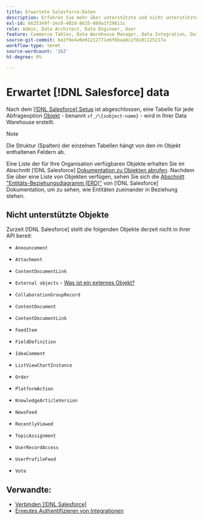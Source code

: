 ```yaml
---
title: Erwartete Salesforce-Daten
description: Erfahren Sie mehr über unterstützte und nicht unterstützte Objekte in Salesforce-Daten.
exl-id: 6625349f-2ec0-402d-8635-889a1f29811c
role: Admin, Data Architect, Data Engineer, User
feature: Commerce Tables, Data Warehouse Manager, Data Integration, Data Import/Export
source-git-commit: 6e2f9e4a9e91212771e6f6baa8c2f8101125217a
workflow-type: tm+mt
source-wordcount: '162'
ht-degree: 0%

---
```


# Erwartet [!DNL Salesforce] data

Nach dem [[!DNL Salesforce] Setup](../integrations/salesforce.md) ist abgeschlossen, eine Tabelle für jede Abfrageoption [Objekt](https://developer.salesforce.com/docs/atlas.en-us.object_reference.meta/object_reference/sforce_api_objects_concepts.htm) - benannt `sf_/\{sobject-name}` - wird in Ihrer Data Warehouse erstellt.

>[!NOTE]
>
>Die Struktur (Spalten) der einzelnen Tabellen hängt von den im Objekt enthaltenen Feldern ab.

Eine Liste der für Ihre Organisation verfügbaren Objekte erhalten Sie im Abschnitt [!DNL Salesforce] [Dokumentation zu Objekten abrufen](https://developer.salesforce.com/docs/atlas.en-us.api_rest.meta/api_rest/dome_describeGlobal.htm). Nachdem Sie über eine Liste von Objekten verfügen, sehen Sie sich die [Abschnitt &quot;Entitäts-Beziehungsdiagramm (ERD)&quot;](https://developer.salesforce.com/docs/atlas.en-us.object_reference.meta/object_reference/sforce_api_erd_knowledge.htm) von [!DNL Salesforce] Dokumentation, um zu sehen, wie Entitäten zueinander in Beziehung stehen.

## Nicht unterstützte Objekte

Zurzeit [!DNL Salesforce] stellt die folgenden Objekte derzeit nicht in ihrer API bereit:

* `Announcement`
* `Attachment`
* `ContentDocumentLink`
* `External objects` - [Was ist ein externes Objekt?](https://developer.salesforce.com/docs/atlas.en-us.object_reference.meta/object_reference/sforce_api_objects_external_objects.htm)
* `CollaborationGroupRecord`
* `ContentDocument`
* `ContentDocumentLink`
* `FeedItem`
* `FieldDefinition`
* `IdeaComment`
* `ListViewChartInstance`
* `Order`
* `PlatformAction`

* `KnowledgeArticleVersion`
* `NewsFeed`
* `RecentlyViewed`
* `TopicAssignment`
* `UserRecordAccess`
* `UserProfileFeed`
* `Vote`

## Verwandte:

* [Verbinden [!DNL Salesforce]](../integrations/salesforce.md)
* [Erneutes Authentifizieren von Integrationen](https://experienceleague.adobe.com/docs/commerce-knowledge-base/kb/how-to/mbi-reauthenticating-integrations.html)
